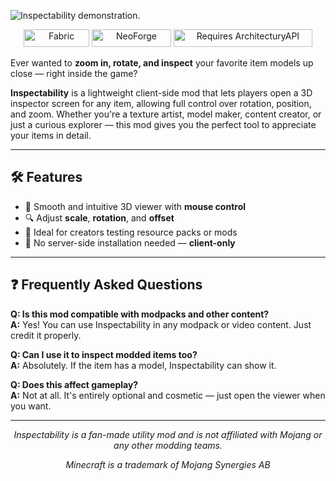 ![Inspectability demonstration.](https://i.imgur.com/bZCbaKS.gif)

<p align="center">
    <img src="https://i.imgur.com/D40j3RV.png" alt="Fabric" width="105" height="28">
    <img src="https://i.imgur.com/ou0Id20.png" alt="NeoForge" width="127" height="28">
    <img src="https://i.imgur.com/pIrXd83.png" alt="Requires ArchitecturyAPI" width="222" height="28">
</p>

Ever wanted to **zoom in, rotate, and inspect** your favorite item models up close — right inside the game?

**Inspectability** is a lightweight client-side mod that lets players open a 3D inspector screen for any item, allowing full control over rotation, position, and zoom. Whether you're a texture artist, model maker, content creator, or just a curious explorer — this mod gives you the perfect tool to appreciate your items in detail.

---

## 🛠 Features

- 🎥 Smooth and intuitive 3D viewer with **mouse control**
- 🔍 Adjust **scale**, **rotation**, and **offset**
- 🧠 Ideal for creators testing resource packs or mods
- 🧼 No server-side installation needed — **client-only**

---

## ❓ Frequently Asked Questions

**Q: Is this mod compatible with modpacks and other content?**  
**A:** Yes! You can use Inspectability in any modpack or video content. Just credit it properly.

**Q: Can I use it to inspect modded items too?**  
**A:** Absolutely. If the item has a model, Inspectability can show it.

**Q: Does this affect gameplay?**  
**A:** Not at all. It's entirely optional and cosmetic — just open the viewer when you want.

---

<div align="center">
    <p><i>Inspectability is a fan-made utility mod and is not affiliated with Mojang or any other modding teams.</i></p>
    <p><i>Minecraft is a trademark of Mojang Synergies AB</i></p>
</div>
